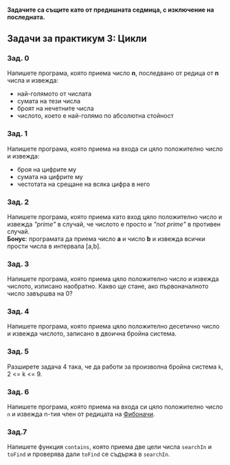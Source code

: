#### Задачите са същите като от предишната седмица, с изключение на последната.

## Задачи за практикум 3: Цикли

### Зад. 0
Напишете програма, която приема число **n**, последвано от редица от **n** числа и извежда:
* най-голямото от числата
* сумата на тези числа
* броят на нечетните числа
* числото, което е най-голямо по абсолютна стойност

### Зад. 1
Напишете програма, която приема на входа си цяло положително число и извежда:
* броя на цифрите му
* сумата на цифрите му
* честотата на срещане на всяка цифра в него

### Зад. 2
Напишете програма, която приема като вход цяло положително число и извежда *"prime"* в случай, че числото е просто и *"not prime"* в противен случай.  
**Бонус**: програмата да приема число **a** и число **b** и извежда всички прости числа в интервала [a,b].

### Зад. 3
Напишете програма, която приема цяло положително число и извежда числото, изписано наобратно. Какво ще стане, ако първоначалното число завършва на 0?

### Зад. 4
Напишете програма, която приема цяло положително десетично число и извежда числото, записано в двоична бройна система.

### Зад. 5
Разширете задача 4 така, че да работи за произволна бройна система `k`, 2 <= k <= 9.

### Зад. 6
Напишете програма, която приема на входа си цяло положително число `n` и извежда n-тия член от редицата на [Фибоначи](https://en.wikipedia.org/wiki/Fibonacci_number).

### Зад.7
Напишете функция `contains`, която приема две цели числа `searchIn` и `toFind` и проверява дали `toFind` се съдържа в `searchIn`.